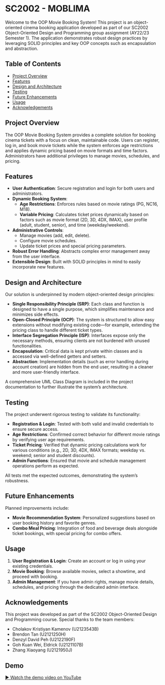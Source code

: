 # SC2002 - MOBLIMA

Welcome to the OOP Movie Booking System! This project is an object-oriented cinema booking application developed as part of our SC2002 Object-Oriented Design and Programming group assignment (AY22/23 Semester 1). The application demonstrates robust design practices by leveraging SOLID principles and key OOP concepts such as encapsulation and abstraction.

## Table of Contents
- [Project Overview](#project-overview)
- [Features](#features)
- [Design and Architecture](#design-and-architecture)
- [Testing](#testing)
- [Future Enhancements](#future-enhancements)
- [Usage](#usage)
- [Acknowledgements](#acknowledgements)

## Project Overview
The OOP Movie Booking System provides a complete solution for booking cinema tickets with a focus on clean, maintainable code. Users can register, log in, and book movie tickets while the system enforces age restrictions and applies dynamic pricing based on movie formats and time factors. Administrators have additional privileges to manage movies, schedules, and pricing.

## Features
- **User Authentication**: Secure registration and login for both users and administrators.
- **Dynamic Booking System**:
  - **Age Restrictions**: Enforces rules based on movie ratings (PG, NC16, M18).
  - **Variable Pricing**: Calculates ticket prices dynamically based on factors such as movie format (2D, 3D, 4DX, IMAX), user profile (adult, student, senior), and time (weekday/weekend).
- **Administrative Controls**:
  - Manage movies (add, edit, delete).
  - Configure movie schedules.
  - Update ticket prices and special pricing parameters.
- **Robust Error Handling**: Abstracts complex error management away from the user interface.
- **Extensible Design**: Built with SOLID principles in mind to easily incorporate new features.

## Design and Architecture
Our solution is underpinned by modern object-oriented design principles:

- **Single Responsibility Principle (SRP)**: Each class and function is designed to have a single purpose, which simplifies maintenance and minimizes side effects.
- **Open-Closed Principle (OCP)**: The system is structured to allow easy extensions without modifying existing code—for example, extending the pricing class to handle different ticket types.
- **Interface Segregation Principle (ISP)**: Interfaces expose only the necessary methods, ensuring clients are not burdened with unused functionalities.
- **Encapsulation**: Critical data is kept private within classes and is accessed via well-defined getters and setters.
- **Abstraction**: Implementation details (such as error handling during account creation) are hidden from the end user, resulting in a cleaner and more user-friendly interface.

A comprehensive UML Class Diagram is included in the project documentation to further illustrate the system’s architecture.

## Testing
The project underwent rigorous testing to validate its functionality:
- **Registration & Login**: Tested with both valid and invalid credentials to ensure secure access.
- **Age Restrictions**: Confirmed correct behavior for different movie ratings by verifying user age requirements.
- **Ticket Pricing**: Verified that dynamic pricing calculations work for various conditions (e.g., 2D, 3D, 4DX, IMAX formats; weekday vs. weekend; senior and student discounts).
- **Admin Functions**: Ensured that movie and schedule management operations perform as expected.

All tests met the expected outcomes, demonstrating the system’s robustness.

## Future Enhancements
Planned improvements include:
- **Movie Recommendation System**: Personalized suggestions based on user booking history and favorite genres.
- **Combo Meal Pricing**: Integration of food and beverage deals alongside ticket bookings, with special pricing for combo offers.

## Usage
1. **User Registration & Login**: Create an account or log in using your existing credentials.
2. **Movie Booking**: Browse available movies, select a showtime, and proceed with booking.
3. **Admin Management**: If you have admin rights, manage movie details, schedules, and pricing through the dedicated admin interface.

## Acknowledgements
This project was developed as part of the SC2002 Object-Oriented Design and Programming course. Special thanks to the team members:
- Cholakov Kristiyan Kamenov (U2123543B)
- Brendon Tan (U2121250H)
- Denzyl David Peh (U2122190F)
- Goh Kuan Wei, Eldrick (U2121107B)
- Zhang Xiaoyang (U2121950J)

## Demo
[▶️ Watch the demo video on YouTube](https://youtu.be/FUokMTk_E2I)
